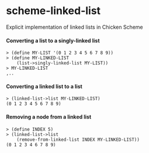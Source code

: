 # scheme-linked-list
Explicit implementation of linked lists in Chicken Scheme

#### Converting a list to a singly-linked list
```
> (define MY-LIST '(0 1 2 3 4 5 6 7 8 9))
> (define MY-LINKED-LIST
    (list->singly-linked-list MY-LIST))
> MY-LINKED-LIST
,..
```

#### Converting a linked list to a list
```
> (linked-list->list MY-LINKED-LIST)
(0 1 2 3 4 5 6 7 8 9)
```

#### Removing a node from a linked list
```
> (define INDEX 5)
> (linked-list->list
    (remove-from-linked-list INDEX MY-LINKED-LIST))
(0 1 2 3 4 6 7 8 9)
```
